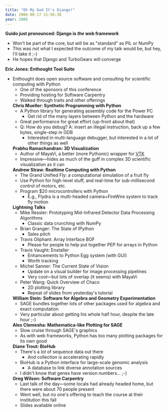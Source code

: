 ```yaml
---
title: "Oh My God It's Django!"
date: 2006-08-17 21:56:38
year: 2006
---
```

<strong>Guido just pronounced: Django is <em>the</em> web framework</strong>
<ul>
	<li>Won't be part of the core, but will be as "standard" as PIL or NumPy</li>
	<li>This was <em>not</em> what I expected the outcome of my talk would be, but hey, I'll take it ;-)</li>
	<li>He hopes that Django and TurboGears will converge</li>
</ul>
<strong>Eric Jones: Enthought Tool Suite</strong>
<ul>
	<li>Enthought does open source software and consulting for scientific computing with Python
<ul>
	<li>One of the sponsors of this conference</li>
	<li>Providing hosting for Software Carpentry</li>
	<li>Walked through traits and other offerings</li>
</ul>
<strong>Chris Mueller: Synthetic Programming with Python</strong>
<ul>
	<li>A Python library for generating assembly code for the Power PC
<ul>
	<li>Get rid of the many layers between Python and the hardware</li>
</ul>
</li>
	<li>Great performance for great effort (up-front about that)</li>
	<li>Q: How do you debug?  A: insert an illegal instruction, back up a few bytes, single-step in GDB
<ul>
	<li>Interested in multi-language debugger, but interested in a lot of other things as well</li>
</ul>
</li>
</ul>
<strong>Prabhu Ramachandran: 3D Visualization</strong>
<ul>
	<li>Author of MayaVi, a better (more Pythonic) wrapper for <a href="http://www.vtk.org">VTK</a></li>
	<li>Impressive—hides as much of the guff in complex 3D scientific visualization as it can</li>
</ul>
<strong>Andrew Straw: Realtime Computing with Python</strong>
<ul>
	<li>The Grand Unified Fly: a computational simulation of a fruit fly</li>
	<li>Use Python for high-level stuff, and real-time for sub-millisecond control of motors, etc.</li>
	<li>Program $20 microcontrollers with Python
<ul>
	<li>E.g., Flydra is a multi-headed camera+FireWire system to track fly motion</li>
</ul>
</li>
</ul>
<strong>Lightning Talks</strong>
<ul>
	<li>Mike Ressler: Prototyping Mid-Infrared Detector Data Processing Algorithms
<ul>
	<li>Classic data crunching with NumPy</li>
</ul>
</li>
	<li>Brian Granger: The State of IPython
<ul>
	<li>Sales pitch</li>
</ul>
</li>
	<li>Travis Oliphant: Array Interface BOF
<ul>
	<li>Please for people to help put together PEP for arrays in Python</li>
</ul>
</li>
	<li>Travis Vaught: Enstaller
<ul>
	<li>Enhancements to Python Egg system (with GUI)</li>
	<li>Worth tracking</li>
</ul>
</li>
	<li>Michel Sanner: The Current State of Vision
<ul>
	<li>Update on a visual builder for image processing pipelines</li>
	<li>Very cool—but lots of overlap (it seems) with MayaVi</li>
</ul>
</li>
	<li>Peter Wang: Quick Overview of Chaco
<ul>
	<li>2D plotting library</li>
	<li>Repeat of slides from yesterday's tutorial</li>
</ul>
</li>
</ul>
<strong>William Stein: Software for Algebra and Geometry Experimentation</strong>
<ul>
	<li>SAGE bundles together lots of other packages used for algebra and exact computation</li>
	<li>Very particular about getting his whole half hour, despite the late hour ;-)</li>
</ul>
<strong>Alex Clemesha: Mathematica-like Plotting for SAGE</strong>
<ul>
	<li>Slow cruise through SAGE's graphics</li>
	<li>As with web frameworks, Python has too many plotting packages for its own good</li>
</ul>
<strong>Diane Trout: BioHub</strong>
<ul>
	<li>There's a <em>lot</em> of sequence data out there
<ul>
	<li>And collection is accelerating rapidly</li>
</ul>
</li>
	<li>BioHub is a Python interface for large-scale genomic analysis
<ul>
	<li>A database to link diverse annotation sources</li>
</ul>
</li>
	<li>I didn't know that genes have version numbers... ;-)</li>
</ul>
<strong>Greg Wilson: Software Carpentry</strong>
<ul>
	<li>Last talk of the day—some locals had already headed home, but there were about 70 people present</li>
	<li>Went well, but no one's offering to teach the course at their institution this fall</li>
	<li>Slides available online</li>
</ul>
</li>
</ul>
